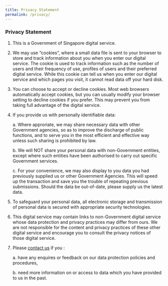 ```yaml
---
title: Privacy Statement
permalink: /privacy/
---
```

### **Privacy Statement**

1.  This is a Government of Singapore digital service.
    
2.  We may use “cookies”, where a small data file is sent to your browser to store and track information about you when you enter our digital service. The cookie is used to track information such as the number of users and their frequency of use, profiles of users and their preferred digital service. While this cookie can tell us when you enter our digital service and which pages you visit, it cannot read data off your hard disk.
    
3.  You can choose to accept or decline cookies. Most web browsers automatically accept cookies, but you can usually modify your browser setting to decline cookies if you prefer. This may prevent you from taking full advantage of the digital service.
    
4.  If you provide us with personally identifiable data:
    
    a. Where approriate, we may share necessary data with other Government agencies, so as to improve the discharge of public functions, and to serve you in the most efficient and effective way unless such sharing is prohibited by law.
    
    b. We will NOT share your personal data with non-Government entities, except where such entities have been authorised to carry out specific Government services.
    
    c. For your convenience, we may also display to you data you had previously supplied us or other Government Agencies. This will speed up the transaction and save you the trouble of repeating previous submissions. Should the data be out-of-date, please supply us the latest data.
    
5.  To safeguard your personal data, all electronic storage and transmission of personal data is secured with appropriate security technologies.
    
6.  This digital service may contain links to non-Government digital service whose data protection and privacy practices may differ from ours. We are not responsible for the content and privacy practices of these other digital service and encourage you to consult the privacy notices of those digital service.
    
7.  Please [contact us](https://www.gov.sg/) if you :
    
    a. have any enquires or feedback on our data protection policies and procedures,
    
    b. need more information on or access to data which you have provided to us in the past.